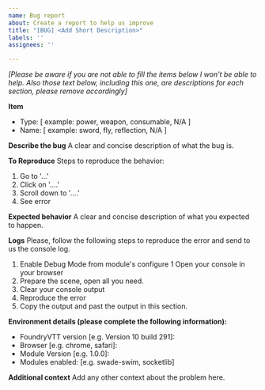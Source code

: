 ```yaml
---
name: Bug report
about: Create a report to help us improve
title: "[BUG] <Add Short Description>"
labels: ''
assignees: ''

---
```


*[Please be aware if you are not able to fill the items below I won't be able to help. Also those text below, including this one, are descriptions for each section, please remove accordingly]*

**Item**
- Type: [ example: power, weapon, consumable, N/A ]
- Name: [ example: sword, fly, reflection, N/A ]

**Describe the bug**
A clear and concise description of what the bug is.

**To Reproduce**
Steps to reproduce the behavior:
1. Go to '...'
2. Click on '....'
3. Scroll down to '....'
4. See error

**Expected behavior**
A clear and concise description of what you expected to happen.

**Logs**
Please, follow the following steps to reproduce the error and send to us the console log.
1. Enable Debug Mode from module's configure
1 Open your console in your browser
2. Prepare the scene, open all you need.
3. Clear your console output
4. Reproduce the error
5. Copy the output and past the output in this section.

**Environment details (please complete the following information):**
 - FoundryVTT version [e.g. Version 10 build 291]: 
 - Browser [e.g. chrome, safari]:
 - Module Version [e.g. 1.0.0]:
- Modules enabled: [e.g. swade-swim, socketlib]

**Additional context**
Add any other context about the problem here.
